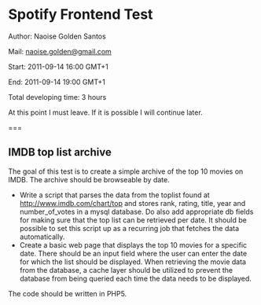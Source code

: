 # Spotify Frontend Test 

Author: Naoise Golden Santos

Mail: naoise.golden@gmail.com

Start: 	2011-09-14 16:00 GMT+1

End: 2011-09-14 19:00 GMT+1

Total developing time: 3 hours

At this point I must leave. If it is possible I will continue later.

===

## IMDB top list archive

The goal of this test is to create a simple archive of the top 10 movies on IMDB. The archive should be browseable by date.

* Write a script that parses the data from the toplist found at http://www.imdb.com/chart/top and stores rank, rating, title, year and number_of_votes in a mysql database. Do also add appropriate db fields for making sure that the top list can be retrieved per date. It should be possible to set this script up as a recurring job that fetches the data automatically.
* Create a basic web page that displays the top 10 movies for a specific date. There should be an input field where the user can enter the date for which the list should be displayed. When retrieving the movie data from the database, a cache layer should be utilized to prevent the database from being queried each time the data needs to be displayed.

The code should be written in PHP5.